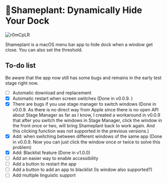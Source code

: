 # 🌿Shameplant: Dynamically Hide Your Dock

![r0mCpLR](https://i.imgur.com/r0mCpLR.png)

Shameplant is a macOS menu bar app to hide dock when a window get close. You can also set the threshold. 

## To-do list

Be aware that the app now still has some bugs and remains in the early test stage right now.

- [ ] Automatic download and replacement
- [x] Automatic restart when screen switches (Done in v0.0.9. )
- [x] There are bugs if you use stage manager to switch windows (Done in v0.0.9. As there is no direct way from Apple since there is no open API about Stage Manager as far as I know, I created a workaround in v0.0.9 that after you switch the windows in Stage Manager, click the window in the front once or two, will bring Shameplant back to work again. And this clicking function was not supported in the previous versions.)
- [x] Add: when switching between different windows of the same app (Done in v0.0.9. Now you can just click the window once or twice to solve this problem)
- [x] Add: Blacklist feature (Done in v1.0.0)
- [ ] Add an easier way to enable accessibility 
- [ ] Add a button to restart the app
- [ ] Add a button to add an app to blacklist (Is window also supported?)
- [ ] Add multiple linguistic support